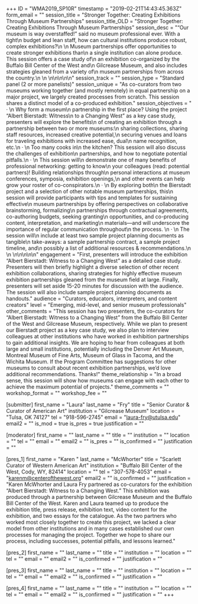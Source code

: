 +++
ID = "WMA2019_SP10R"
timestamp = "2019-02-21T14:43:45.363Z"
form_email = ""
session_title = "Stronger Together: Creating Exhibitions Through Museum Partnerships"
session_title_OLD = "Stronger Together: Creating Exhibitions Through Museum Partnerships"
session_desc = "“Our museum is way overstaffed!” said no museum professional ever. With a tight\n  budget and lean staff, how can cultural institutions produce robust, complex exhibitions?\n   \n  Museum partnerships offer opportunities to create stronger exhibitions than\n  a single institution can alone produce. This session offers a case study of\n  an exhibition co-organized by the Buffalo Bill Center of the West and\n  Gilcrease Museum, and also includes strategies gleaned from a variety of\n  museum partnerships from across the country.\n  \n \n\n\n\n\n"
session_track = ""
session_type = "Standard panel (2 or more panelists)"
session_unique = "As co-curators from two museums working together (and mostly remotely) in equal partnership on a major project, we largely created processes from scratch. This session shares a distinct model of a co-produced exhibition."
session_objectives = "  ·       \n  Why form a museum\n  partnership in the first place? Using the project “Albert Bierstadt: Witness\n  to a Changing West” as a key case study, presenters will explore the benefits\n  of creating an exhibition through a partnership between two or more museums:\n  sharing collections, sharing staff resources, increased creative potential,\n  securing venues and loans for traveling exhibitions with increased ease, dual\n  name recognition, etc.\n  ·       \n  Too many cooks in\n  the kitchen? This session will also discuss the challenges of exhibition\n  partnerships, and how to negotiate potential pitfalls.\n  ·       \n  This session will\n  demonstrate one of many benefits of professional networking: getting to know\n  your colleagues (read: potential partners)! Building relationships through\n  personal interactions at museum conferences, symposia, exhibition openings,\n  and other events can help grow your roster of co-conspirators.\n  ·       \n  By exploring both\n  the Bierstadt project and a selection of other notable museum partnerships, this\n  session will provide participants with tips and templates for sustaining effective\n  museum partnerships by offering perspectives on collaborative brainstorming, formalizing\n  partnerships through contractual agreements, co-authoring budgets, seeking granting\n  opportunities, and co-producing content, interpretation, and marketing\n  materials—and will underscore the importance of regular communication throughout\n  the process. \n  ·       \n  The session will\n  include at least two sample project planning documents as tangible\n  take-aways: a sample partnership contract, a sample project timeline, and\n  possibly a list of additional resources & recommendations.\n  \n \n\n\n\n\n"
engagement = "First, presenters will introduce the exhibition “Albert Bierstadt: Witness to a Changing West” as a detailed case study. Presenters will then briefly highlight a diverse selection of other recent exhibition collaborations, sharing strategies for highly effective museum exhibition partnerships gleaned from the museum field at large. Finally, presenters will set aside 15-20 minutes for discussion with the audience. The session will also include sample project planning documents as handouts."
audience = "Curators, educators, interpreters, and content creators"
level = "Emerging, mid-level, and senior museum professionals"
other_comments = "This session has two presenters, the co-curators for “Albert Bierstadt: Witness to a Changing West” from the Buffalo Bill Center of the West and Gilcrease Museum, respectively. While we plan to present our Bierstadt project as a key case study, we also plan to interview colleagues at other institutions who have worked in exhibition partnerships to gain additional insights. We are hoping to hear from colleagues at both large and small institutions, potentially including the Denver Art Museum, Montreal Museum of Fine Arts, Museum of Glass in Tacoma, and the Wichita Museum. If the Program Committee has suggestions for other museums to consult about recent exhibition partnerships, we’d love additional recommendations. Thanks!"
theme_relationship = "In a broad sense, this session will show how museums can engage with each other to achieve the maximum potential of projects."
theme_comments = ""
workshop_format = ""
workshop_fee = ""

[submitter]
first_name = "Laura"
last_name = "Fry"
title = "Senior Curator & Curator of American Art"
institution = "Gilcrease Museum"
location = "Tulsa, OK 74127"
tel = "918-596-2745"
email = "laura-fry@utulsa.edu"
email2 = ""
is_mod = true
is_pres = true
justification = ""

[moderator]
first_name = ""
last_name = ""
title = ""
institution = ""
location = ""
tel = ""
email = ""
email2 = ""
is_pres = ""
is_confirmed = ""
justification = ""

[pres_1]
first_name = "Karen "
last_name = "McWhorter"
title = "Scarlett Curator of Western American Art"
institution = "Buffalo Bill Center of the West, Cody, WY, 82414"
location = ""
tel = "307-578-4053"
email = "karenm@centerofthewest.org"
email2 = ""
is_confirmed = ""
justification = "Karen McWhorter and Laura Fry partnered as co-curators for the exhibition “Albert Bierstadt: Witness to a Changing West.” This exhibition was produced through a partnership between Gilcrease Museum and the Buffalo Bill Center of the West. Karen and Laura teamed up to produce the exhibition title, press release, exhibition text, video content for the exhibition, and two essays for the catalogue. As the two partners who worked most closely together to create this project, we lacked a clear model from other institutions and in many cases established our own processes for managing the project. Together we hope to share our process, including successes, potential pitfalls, and lessons learned."

[pres_2]
first_name = ""
last_name = ""
title = ""
institution = ""
location = ""
tel = ""
email = ""
email2 = ""
is_confirmed = ""
justification = ""

[pres_3]
first_name = ""
last_name = ""
title = ""
institution = ""
location = ""
tel = ""
email = ""
email2 = ""
is_confirmed = ""
justification = ""

[pres_4]
first_name = ""
last_name = ""
title = ""
institution = ""
location = ""
tel = ""
email = ""
email2 = ""
is_confirmed = ""
justification = ""
+++
